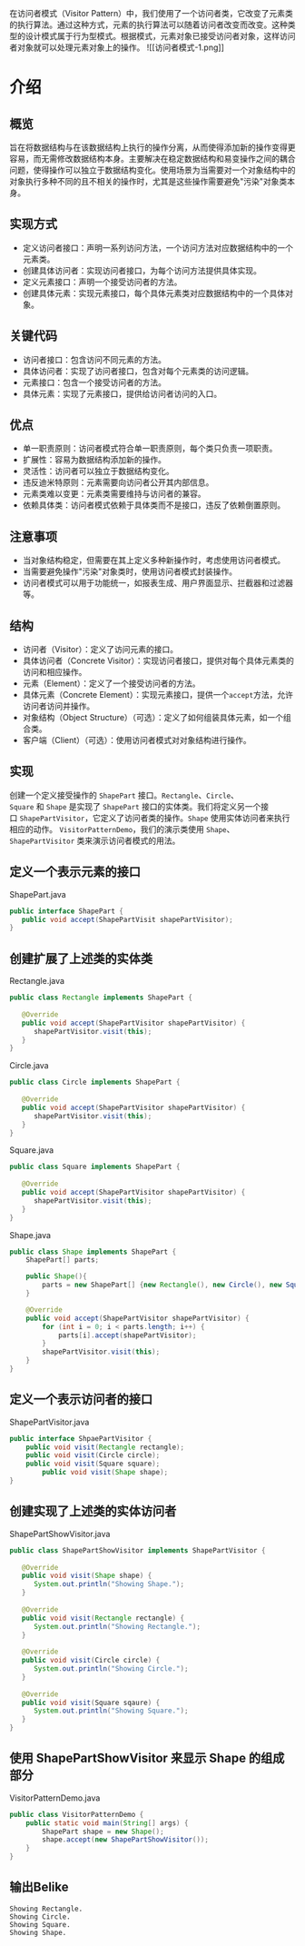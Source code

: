 在访问者模式（Visitor Pattern）中，我们使用了一个访问者类，它改变了元素类的执行算法。通过这种方式，元素的执行算法可以随着访问者改变而改变。这种类型的设计模式属于行为型模式。根据模式，元素对象已接受访问者对象，这样访问者对象就可以处理元素对象上的操作。
![[访问者模式-1.png]]
# 介绍
## 概览
旨在将数据结构与在该数据结构上执行的操作分离，从而使得添加新的操作变得更容易，而无需修改数据结构本身。主要解决在稳定数据结构和易变操作之间的耦合问题，使得操作可以独立于数据结构变化。使用场景为当需要对一个对象结构中的对象执行多种不同的且不相关的操作时，尤其是这些操作需要避免"污染"对象类本身。

## 实现方式
- 定义访问者接口：声明一系列访问方法，一个访问方法对应数据结构中的一个元素类。
- 创建具体访问者：实现访问者接口，为每个访问方法提供具体实现。
- 定义元素接口：声明一个接受访问者的方法。
- 创建具体元素：实现元素接口，每个具体元素类对应数据结构中的一个具体对象。

## 关键代码
- 访问者接口：包含访问不同元素的方法。
- 具体访问者：实现了访问者接口，包含对每个元素类的访问逻辑。
- 元素接口：包含一个接受访问者的方法。
- 具体元素：实现了元素接口，提供给访问者访问的入口。

## 优点
- 单一职责原则：访问者模式符合单一职责原则，每个类只负责一项职责。
- 扩展性：容易为数据结构添加新的操作。
- 灵活性：访问者可以独立于数据结构变化。
- 违反迪米特原则：元素需要向访问者公开其内部信息。
- 元素类难以变更：元素类需要维持与访问者的兼容。
- 依赖具体类：访问者模式依赖于具体类而不是接口，违反了依赖倒置原则。

## 注意事项
- 当对象结构稳定，但需要在其上定义多种新操作时，考虑使用访问者模式。
- 当需要避免操作"污染"对象类时，使用访问者模式封装操作。
- 访问者模式可以用于功能统一，如报表生成、用户界面显示、拦截器和过滤器等。

## 结构
- 访问者（Visitor）：定义了访问元素的接口。
- 具体访问者（Concrete Visitor）：实现访问者接口，提供对每个具体元素类的访问和相应操作。
- 元素（Element）：定义了一个接受访问者的方法。
- 具体元素（Concrete Element）：实现元素接口，提供一个`accept`方法，允许访问者访问并操作。
- 对象结构（Object Structure）（可选）：定义了如何组装具体元素，如一个组合类。
- 客户端（Client）（可选）：使用访问者模式对对象结构进行操作。

## 实现
创建一个定义接受操作的 `ShapePart` 接口。`Rectangle`、`Circle`、`Square` 和 `Shape` 是实现了 `ShapePart` 接口的实体类。我们将定义另一个接口 `ShapePartVisitor`，它定义了访问者类的操作。`Shape` 使用实体访问者来执行相应的动作。
`VisitorPatternDemo`，我们的演示类使用 `Shape`、`ShapePartVisitor` 类来演示访问者模式的用法。

## 定义一个表示元素的接口
ShapePart.java
```java
public interface ShapePart {
   public void accept(ShapePartVisit shapePartVisitor);
}
```

## 创建扩展了上述类的实体类
Rectangle.java
```java
public class Rectangle implements ShapePart {
 
   @Override
   public void accept(ShapePartVisitor shapePartVisitor) {
      shapePartVisitor.visit(this);
   }
}
```
Circle.java
```java
public class Circle implements ShapePart {
 
   @Override
   public void accept(ShapePartVisitor shapePartVisitor) {
      shapePartVisitor.visit(this);
   }
}
```
Square.java
```java
public class Square implements ShapePart {
 
   @Override
   public void accept(ShapePartVisitor shapePartVisitor) {
      shapePartVisitor.visit(this);
   }
}
```
Shape.java
```java
public class Shape implements ShapePart {
	ShapePart[] parts;

	public Shape(){
		parts = new ShapePart[] {new Rectangle(), new Circle(), new Square()}; 
	}

	@Override
	public void accept(ShapePartVisitor shapePartVisitor) {
		for (int i = 0; i < parts.length; i++) { 
			parts[i].accept(shapePartVisitor); 
		}
	    shapePartVisitor.visit(this);
	}
}
```

## 定义一个表示访问者的接口
ShapePartVisitor.java
```java
public interface ShpaePartVisitor {
	public void visit(Rectangle rectangle);
	public void visit(Circle circle);
	public void visit(Square square);
		public void visit(Shape shape);
}
```

## 创建实现了上述类的实体访问者
ShapePartShowVisitor.java
```java
public class ShapePartShowVisitor implements ShapePartVisitor {
 
   @Override
   public void visit(Shape shape) {
      System.out.println("Showing Shape.");
   }
 
   @Override
   public void visit(Rectangle rectangle) {
      System.out.println("Showing Rectangle.");
   }
 
   @Override
   public void visit(Circle circle) {
      System.out.println("Showing Circle.");
   }
 
   @Override
   public void visit(Square sqaure) {
      System.out.println("Showing Square.");
   }
}
```

## 使用 ShapePartShowVisitor 来显示 Shape 的组成部分
VisitorPatternDemo.java
```java
public class VisitorPatternDemo {
	public static void main(String[] args) {
		ShapePart shape = new Shape();
	    shape.accept(new ShapePartShowVisitor());
	}
}
```

## 输出Belike
```text
Showing Rectangle.
Showing Circle.
Showing Square.
Showing Shape.
```